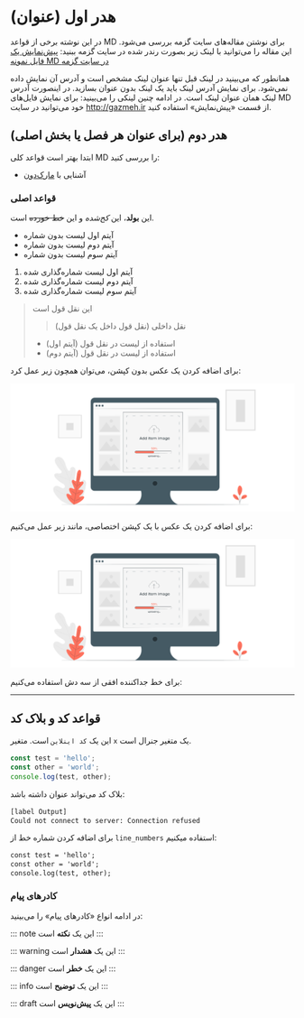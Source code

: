 # هدر اول (عنوان)
در این نوشته برخی از قواعد MD برای نوشتن مقاله‌های سایت گزمه بررسی می‌شود. این مقاله را می‌توانید با لینک زیر بصورت رندر شده در سایت گزمه ببنید:
[پیش‌نمایش یک فایل نمونه MD در سایت گزمه](http://www.gazmeh.ir/preview?md-url=https%253A%252F%252Fraw.githubusercontent.com%252Fgazmeh-site%252Fgeneral-docs%252Fmain%252Fhow-to-use-our-md-syntax%252Fcontent.md&base-url=&info-url=)

همانطور که می‌بینید در لینک قبل تنها عنوان لینک مشخص است و آدرس آن نمایش داده نمی‌شود. برای نمایش آدرس لینک باید یک لینک بدون عنوان بسازید. در اینصورت آدرس لینک همان عنوان لینک است. در ادامه چنین لینکی را می‌بینید: برای نمایش فایل‌های MD خود می‌توانید در سایت <http://gazmeh.ir> از قسمت «پیش‌نمایش» استفاده کنید.


## هدر دوم (برای عنوان هر فصل یا بخش اصلی)
ابتدا بهتر است قواعد کلی MD را بررسی کنید:
- آشنایی با [مارک‌دون](https://daringfireball.net/projects/markdown/)


### قواعد اصلی
این **بولد**، این _کج‌شده_ و این ~~خط خورده~~ است.

- آیتم اول لیست بدون شماره
- آیتم دوم لیست بدون شماره
- آیتم سوم لیست بدون شماره

1. آیتم اول لیست شماره‌گذاری شده
2. آیتم دوم لیست شماره‌گذاری شده
3. آیتم سوم لیست شماره‌گذاری شده

> این نقل قول است
> > نقل داخلی (نقل قول داخل یک نقل قول)
> - استفاده از لیست در نقل قول (آیتم اول)
> - استفاده از لیست در نقل قول (آیتم دوم)


برای اضافه کردن یک عکس بدون کپشن، می‌توان همچون زیر عمل کرد:

![Alt text for screen readers](https://raw.githubusercontent.com/gazmeh-site/general-docs/main/how-to-use-our-md-syntax/resources/img.png "Just a sample image")

برای اضافه کردن یک عکس با یک کپشن اختصاصی، مانند زیر عمل می‌کنیم:

![Alt text for screen readers](https://raw.githubusercontent.com/gazmeh-site/general-docs/main/how-to-use-our-md-syntax/resources/img.png "Just a smaple image with a caption")

برای خط جداکننده افقی از سه دش استفاده می‌کنیم:

---



## قواعد کد و بلاک کد
این یک `کد اینلاین` است. متغیر `x‍` یک متغیر جنرال است.

```js
const test = 'hello';
const other = 'world';
console.log(test, other);
```

بلاک کد می‌تواند عنوان داشته باشد:

```
[label Output]
Could not connect to server: Connection refused
```

برای اضافه کردن شماره خط از `line_numbers` استفاده میکنیم:
```line_numbers,js
const test = 'hello';
const other = 'world';
console.log(test, other);
```
### کادرهای پیام

در ادامه انواع «کادرهای پیام» را می‌بینید:

::: note
این یک **نکته** است
:::

::: warning
این یک **هشدار** است
:::

::: danger
این یک **خطر** است
:::

::: info
این یک **توضیح** است
:::

::: draft
این یک **پیش‌نویس** است
:::

